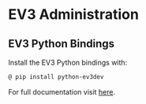 # EV3 Administration

## EV3 Python Bindings

Install the EV3 Python bindings with:
```bash
@ pip install python-ev3dev
```

For full documentation visit 
[here](https://github.com/rhempel/ev3dev-lang-python).